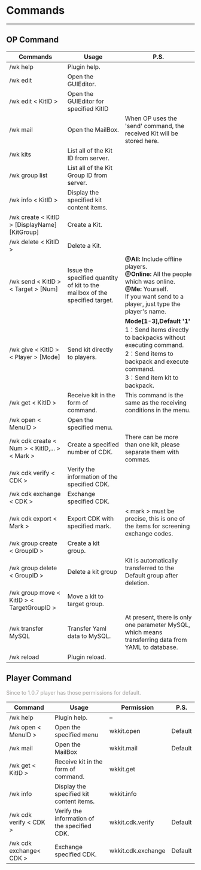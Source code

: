 # Commands

---

## OP Command


| Commands                                      | Usage                                                                       | P.S.                                                                                                                                                                              |
| ----------------------------------------------- | ----------------------------------------------------------------------------- | ----------------------------------------------------------------------------------------------------------------------------------------------------------------------------------- |
| /wk help                                      | Plugin help.                                                                |                                                                                                                                                                                   |
| /wk edit                                      | Open the GUIEditor.                                                         |                                                                                                                                                                                   |
| /wk edit < KitID >                            | Open the GUIEditor for specified KitID                                      |                                                                                                                                                                                   |
| /wk mail                                      | Open the MailBox.                                                           | When OP uses the 'send' command, the received Kit will be stored here.                                                                                                            |
| /wk kits                                      | List all of the Kit ID from server.                                         |                                                                                                                                                                                   |
| /wk group list                                | List all of the Kit Group ID from server.                                   |                                                                                                                                                                                   |
| /wk info < KitID >                            | Display the specified kit content items.                                    |                                                                                                                                                                                   |
| /wk create < KitID > [DisplayName] [KitGroup] | Create a Kit.                                                               |                                                                                                                                                                                   |
| /wk delete < KitID >                          | Delete a Kit.                                                               |                                                                                                                                                                                   |
| /wk send < KitID > < Target > [Num]           | Issue the specified quantity of kit to the mailbox of the specified target. | **@All:** Include offline players.<br/> **@Online:** All the people which was online.<br/> **@Me:** Yourself. <br/> If you want send to a player, just type the player's name.    |
| /wk give < KitID > < Player > [Mode]          | Send kit directly to players.                                               | **Mode[1-3],Default '1'**<br/>1：Send items directly to backpacks without executing command.<br/>2：Send items to backpack and execute command.<br/>3：Send item kit to backpack. |
| /wk get < KitID >                             | Receive kit in the form of command.                                         | This command is the same as the receiving conditions in the menu.                                                                                                                 |
| /wk open < MenuID >                           | Open the specified menu.                                                    |                                                                                                                                                                                   |
| /wk cdk create < Num > < KitID,... > < Mark > | Create a specified number of CDK.                                           | There can be more than one kit, please separate them with commas.                                                                                                                 |
| /wk cdk verify < CDK >                        | Verify the information of the specified CDK.                                |                                                                                                                                                                                   |
| /wk cdk exchange < CDK >                      | Exchange specified CDK.                                                     |                                                                                                                                                                                   |
| /wk cdk export < Mark >                       | Export CDK with specified mark.                                             | < mark > must be precise, this is one of the items for screening exchange codes.                                                                                                  |
| /wk group create < GroupID >                  | Create a kit group.                                                         |                                                                                                                                                                                   |
| /wk group delete < GroupID >                  | Delete a kit group                                                          | Kit is automatically transferred to the Default group after deletion.                                                                                                             |
| /wk group move < KitID > < TargetGroupID >    | Move a kit to target group.                                                 |                                                                                                                                                                                   |
| /wk transfer MySQL                            | Transfer Yaml data to MySQL.                                                | At present, there is only one parameter MySQL, which means transferring data from YAML to database.                                                                               |
| /wk reload                                    | Plugin reload.                                                              |                                                                                                                                                                                   |

## Player Command

<font color="#a19f9d">Since to 1.0.7 player has those permissions for default.</font><br />


| Command                 | Usage                                        | Permission         | P.S.    |
| ------------------------- | ---------------------------------------------- | -------------------- | --------- |
| /wk help                | Plugin help.                                 | –                 |         |
| /wk open < MenuID >     | Open the specified menu                      | wkkit.open         | Default |
| /wk mail                | Open the MailBox                             | wkkit.mail         | Default |
| /wk get < KitID >          | Receive kit in the form of command. | wkkit.get          |         |
| /wk info                | Display the specified kit content items.          | wkkit.info         | |
| /wk cdk verify < CDK >  | Verify the information of the specified CDK. | wkkit.cdk.verify   | Default |
| /wk cdk exchange< CDK > | Exchange specified CDK.                      | wkkit.cdk.exchange | Default |
